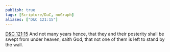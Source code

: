 ```yaml
---
publish: true
tags: [Scripture/DaC, noGraph]
aliases: ["D&C 121:15"]
---
```

[D&C 121:15](https://churchofjesuschrist.org/study/scriptures/dc-testament/dc/121?lang=eng&id=p15#p15) And not many years hence, that they and their posterity shall be swept from under heaven, saith God, that not one of them is left to stand by the wall.
